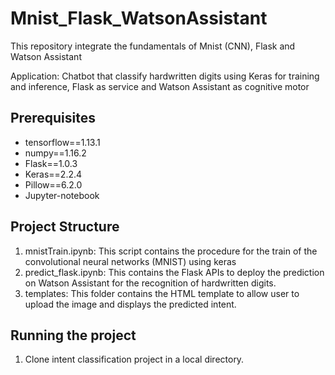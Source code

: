 # Mnist_Flask_WatsonAssistant
This repository integrate the fundamentals of Mnist (CNN), Flask and Watson Assistant

Application: Chatbot that classify hardwritten digits using Keras for training and inference, Flask as service and Watson Assistant as cognitive motor

## Prerequisites

* tensorflow==1.13.1
* numpy==1.16.2
* Flask==1.0.3
* Keras==2.2.4
* Pillow==6.2.0
* Jupyter-notebook

## Project Structure

1. mnistTrain.ipynb: This script contains the procedure for the train of the convolutional neural networks (MNIST) using keras
2. predict_flask.ipynb: This contains the Flask APIs to deploy the prediction on Watson Assistant for the recognition of hardwritten digits. 
3. templates: This folder contains the HTML template to allow user to upload the image and displays the predicted intent.

## Running the project

1. Clone intent classification project in a local directory.




